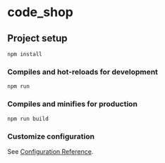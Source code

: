 # code_shop

## Project setup
```
npm install
```

### Compiles and hot-reloads for development
```
npm run 
```

### Compiles and minifies for production
```
npm run build
```

### Customize configuration
See [Configuration Reference](https://cli.vuejs.org/config/).
